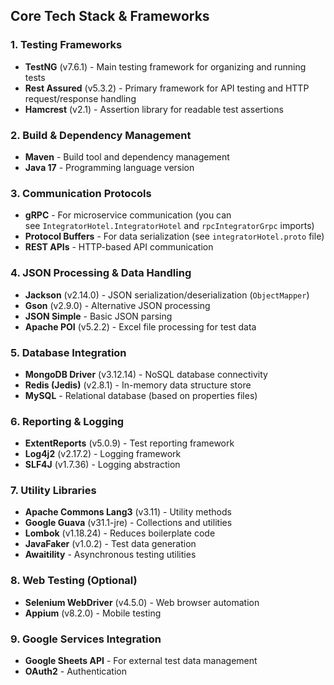 ## **Core Tech Stack & Frameworks**

### **1. Testing Frameworks**

- **TestNG** (v7.6.1) - Main testing framework for organizing and running tests
- **Rest Assured** (v5.3.2) - Primary framework for API testing and HTTP request/response handling
- **Hamcrest** (v2.1) - Assertion library for readable test assertions

### **2. Build & Dependency Management**

- **Maven** - Build tool and dependency management
- **Java 17** - Programming language version

### **3. Communication Protocols**

- **gRPC** - For microservice communication (you can see `IntegratorHotel.IntegratorHotel` and `rpcIntegratorGrpc` imports)
- **Protocol Buffers** - For data serialization (see `integratorHotel.proto` file)
- **REST APIs** - HTTP-based API communication

### **4. JSON Processing & Data Handling**

- **Jackson** (v2.14.0) - JSON serialization/deserialization (`ObjectMapper`)
- **Gson** (v2.9.0) - Alternative JSON processing
- **JSON Simple** - Basic JSON parsing
- **Apache POI** (v5.2.2) - Excel file processing for test data

### **5. Database Integration**

- **MongoDB Driver** (v3.12.14) - NoSQL database connectivity
- **Redis (Jedis)** (v2.8.1) - In-memory data structure store
- **MySQL** - Relational database (based on properties files)

### **6. Reporting & Logging**

- **ExtentReports** (v5.0.9) - Test reporting framework
- **Log4j2** (v2.17.2) - Logging framework
- **SLF4J** (v1.7.36) - Logging abstraction

### **7. Utility Libraries**

- **Apache Commons Lang3** (v3.11) - Utility methods
- **Google Guava** (v31.1-jre) - Collections and utilities
- **Lombok** (v1.18.24) - Reduces boilerplate code
- **JavaFaker** (v1.0.2) - Test data generation
- **Awaitility** - Asynchronous testing utilities

### **8. Web Testing (Optional)**

- **Selenium WebDriver** (v4.5.0) - Web browser automation
- **Appium** (v8.2.0) - Mobile testing

### **9. Google Services Integration**

- **Google Sheets API** - For external test data management
- **OAuth2** - Authentication